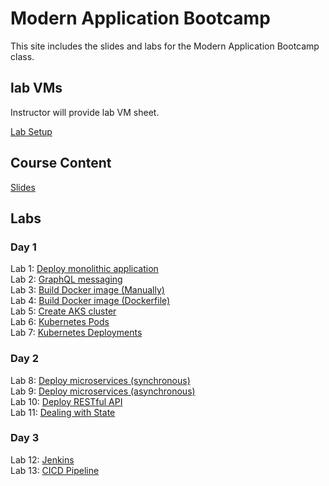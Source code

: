 # Modern Application Bootcamp

This site includes the slides and labs for the Modern Application Bootcamp class.


## lab VMs  
[//]: # (https://docs.google.com/spreadsheets/d/1psMAAPxgHq9wpZVftao9UT8MIWR1xljq-WB8aOiVBRI/edit?usp=sharing)  
Instructor will provide lab VM sheet.

[Lab Setup](labs/001-setup/)  

## Course Content   
[//]: # (https://drive.google.com/file/d/1V63Vpq_WlhV7G46KQmejswdbXLjgbKdV/view?usp=sharing)  
[Slides](https://bit.ly/adv-k8s-content)

## Labs   

### Day 1   
Lab 1: [Deploy monolithic application](labs/monolith/)  
Lab 2: [GraphQL messaging](labs/graphql/)  
Lab 3: [Build Docker image (Manually)](labs/docker-commit/)  
Lab 4: [Build Docker image (Dockerfile)](labs/docker-dockerfile/)  
Lab 5: [Create AKS cluster](labs/001-setup-aks/)  
Lab 6: [Kubernetes Pods](labs/pods/)  
Lab 7: [Kubernetes Deployments](labs/deployments/)  

### Day 2
Lab 8: [Deploy microservices (synchronous)](labs/fortune-sync/)  
Lab 9: [Deploy microservices (asynchronous)](labs/fortune-async/)  
Lab 10: [Deploy RESTful API](labs/restapi/)  
Lab 11: [Dealing with State](labs/volume-state/)  


### Day 3
Lab 12: [Jenkins](labs/jenkins/)  
Lab 13: [CICD Pipeline](labs/cicd-aks)   
